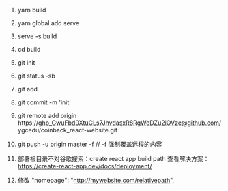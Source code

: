 1. yarn build
2. yarn global add serve
3. serve -s build
4. cd build
5. git init
6. git status -sb
7. git add .
8. git commit -m 'init'
9. git remote add origin https://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@github.com/ygcedu/coinback_react-website.git
10. git push -u origin master -f // -f 强制覆盖远程的内容

11. 部署根目录不对谷歌搜索：create react app build path 查看解决方案：https://create-react-app.dev/docs/deployment/
12. 修改 "homepage": "http://mywebsite.com/relativepath",